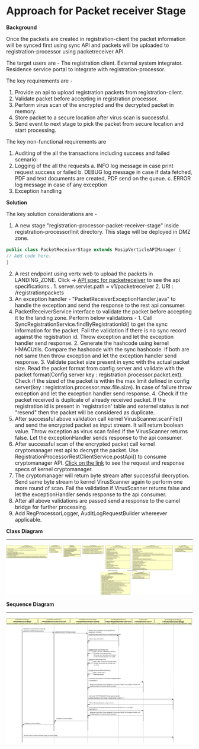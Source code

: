 # Approach for Packet receiver Stage

**Background**

Once the packets are created in registration-client the packet information will be synced first using sync API and packets will be uploaded to registration-processor using packetreceiver API.

The target users are -
The registration client.
External system integrator.
Residence service portal to integrate with registration-processor.

The key requirements are -
1. Provide an api to upload registration packets from registration-client.
2. Validate packet before accepting in registration processor.
3. Perform virus scan of the encrypted and the decrypted packet in memory.
4. Store packet to a secure location after virus scan is successful.
5. Send event to next stage to pick the packet from secure location and start processing.


The key non-functional requirements are
1.	Auditing of the all the transactions including success and failed scenario:
2.	Logging of the all the requests
a.	INFO log message in case print request success or failed
b.	DEBUG log message in case if data fetched, PDF and text documents are created, PDF send on the queue.
c.	ERROR log message in case of any exception
3.	Exception handling


**Solution**

The key solution considerations are -
1.	A new stage "registration-processor-packet-receiver-stage" inside registration-processor/init directory. This stage will be deployed in DMZ zone.
```java
public class PacketReceiverStage extends MosipVerticleAPIManager {
// Add code here.
}
```
2.	A rest endpoint using vertx web to upload the packets in LANDING_ZONE. Click -> [API spec for packetreceiver](https://github.com/mosip/mosip/wiki/Registration-Processor-APIs#1-packet-receiver-service) to see the api specifications..
		1. server.servlet.path = v1/packetreceiver
		2. URI : /registrationpackets
3. An exception handler - "PacketReceiverExceptionHandler.java" to handle the exception and send the response to the rest api consumer.
4.	PacketReceiverService interface to validate the packet before accepting it to the landing zone. Perform below validations -
		1. Call SyncRegistrationService.findByRegistrationId() to get the sync information for the packet. Fail the validation if there is no sync record against the registration id. Throw exception and let the exception handler send response.
		2. Generate the hashcode using kernel HMACUtils. Compare the hashcode with the sync hashcode. If both are not same then throw exception and let the exception handler send response. 
		3. Validate packet size present in sync with the actual packet size. Read the packet format from config server and validate with the packet format(Config server key : registration.processor.packet.ext). Check if the sized of the packet is within the max limit defined in config server(key : registration.processor.max.file.size). In case of failure throw exception and let the exception handler send response.
		4. Check if the packet received is duplicate of already received packet. If the registration id is present in 'registration' table and externel status is not "resend" then the packet will be considered as duplicate.
4.	After successful above validation call kernel VirusScanner.scanFile() and send the encrypted packet as input stream. It will return boolean value. Throw exception as virus scan failed if the VirusScanner returns false. Let the exceptionHandler sends response to the api consumer.
5.	After successful scan of the encrypted packet call kernel cryptomanager rest api to decrypt the packet. Use RegistrationProcessorRestClientService.postApi() to consume cryptomanager API. [Click on the link](https://github.com/mosip/mosip/wiki/Kernel-APIs#2-crypto-manager) to see the request and response specs of kernel cryptomanager.
6.	The cryptomanager will return byte stream after successful decryption. Send same byte stream to kernel VirusScanner again to perform one more round of scan. Fail the validation if VirusScanner returns false and  let the exceptionHandler sends response to the api consumer.
7.	After all above validations are passed send a response to the camel bridge for further processing.
8.	Add RegProcessorLogger, AuditLogRequestBuilder whereever applicable.


**Class Diagram**

------------

![packet_receiver class diagram](_images/packet_receiver_class_diagram.png)

**Sequence Diagram**

------------

![packet_receiver seq diagram](_images/packet_receiver_seq_diagram.png)
